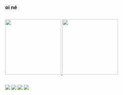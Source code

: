 ### oi né 
##
 <div>
  <a href="https://github.com/nicolaskv">
  <img height="180em" src="https://github-readme-stats.vercel.app/api?username=nicolaskv&show_icons=true&theme=dark&include_all_commits=true&count_private=true"/>
  <img height="180em" src="https://github-readme-stats.vercel.app/api/top-langs/?username=nicolaskv&layout=compact&langs_count=7&theme=dark"/>
</div>

 ##
 
 <div> 
 
  <a href="https://instagram.com/nicolaskkkkjj" target="_blank"><img src="https://img.shields.io/badge/-Instagram-%23E4405F?style=for-the-badge&logo=instagram&logoColor=white" target="_blank"></a>
 	<a href="https://twitter.com/nicolaskkkkjj" target="_blank"><img src="https://img.shields.io/badge/Twitter-1DA1F2?style=for-the-badge&logo=twitter&logoColor=white" target="_blank"></a>
  <a href="https://soundcloud.com/nicxlvsk" target="_blank"><img src="https://img.shields.io/badge/SoundCloud-FF3300?style=for-the-badge&logo=soundcloud&logoColor=white" target="_blank"></a>
<a href = "nicolaskanitz1@hotmail.com"><img src="https://img.shields.io/badge/-Gmail-%23333?style=for-the-badge&logo=gmail&logoColor=white" target="_blank"></a>
